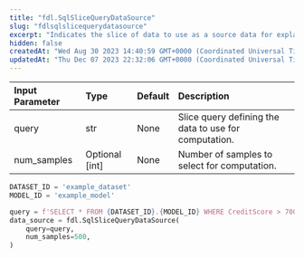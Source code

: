 ```yaml
---
title: "fdl.SqlSliceQueryDataSource"
slug: "fdlsqlslicequerydatasource"
excerpt: "Indicates the slice of data to use as a source data for explainability computations."
hidden: false
createdAt: "Wed Aug 30 2023 14:40:59 GMT+0000 (Coordinated Universal Time)"
updatedAt: "Thu Dec 07 2023 22:32:06 GMT+0000 (Coordinated Universal Time)"
---
```

| Input Parameter | Type           | Default | Description                                           |
| :-------------- | :------------- | :------ | :---------------------------------------------------- |
| query           | str            | None    | Slice query defining the data to use for computation. |
| num_samples     | Optional [int] | None    | Number of samples to select for computation.          |

```python Usage
DATASET_ID = 'example_dataset'
MODEL_ID = 'example_model'

query = f'SELECT * FROM {DATASET_ID}.{MODEL_ID} WHERE CreditScore > 700'
data_source = fdl.SqlSliceQueryDataSource(
    query=query,
  	num_samples=500,
)
```
